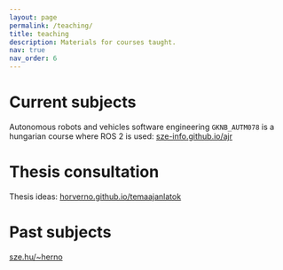 ```yaml
---
layout: page
permalink: /teaching/
title: teaching
description: Materials for courses taught.
nav: true
nav_order: 6
---
```


# Current subjects

Autonomous robots and vehicles software engineering `GKNB_AUTM078` is a hungarian course where ROS 2 is used: [sze-info.github.io/ajr](https://sze-info.github.io/ajr/)

# Thesis consultation

Thesis ideas: [horverno.github.io/temaajanlatok](https://horverno.github.io/temaajanlatok/)

# Past subjects

[sze.hu/~herno](http://www.sze.hu/~herno/)